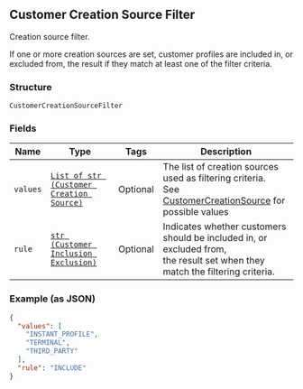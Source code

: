 ## Customer Creation Source Filter

Creation source filter.

If one or more creation sources are set, customer profiles are included in,
or excluded from, the result if they match at least one of the filter
criteria.

### Structure

`CustomerCreationSourceFilter`

### Fields

| Name | Type | Tags | Description |
|  --- | --- | --- | --- |
| `values` | [`List of str (Customer Creation Source)`](/doc/models/customer-creation-source.md) | Optional | The list of creation sources used as filtering criteria.<br>See [CustomerCreationSource](#type-customercreationsource) for possible values |
| `rule` | [`str (Customer Inclusion Exclusion)`](/doc/models/customer-inclusion-exclusion.md) | Optional | Indicates whether customers should be included in, or excluded from,<br>the result set when they match the filtering criteria. |

### Example (as JSON)

```json
{
  "values": [
    "INSTANT_PROFILE",
    "TERMINAL",
    "THIRD_PARTY"
  ],
  "rule": "INCLUDE"
}
```

